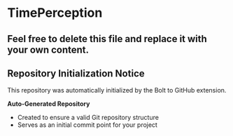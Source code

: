 # TimePerception

## Feel free to delete this file and replace it with your own content.

## Repository Initialization Notice

This repository was automatically initialized by the Bolt to GitHub extension.

**Auto-Generated Repository**
- Created to ensure a valid Git repository structure
- Serves as an initial commit point for your project